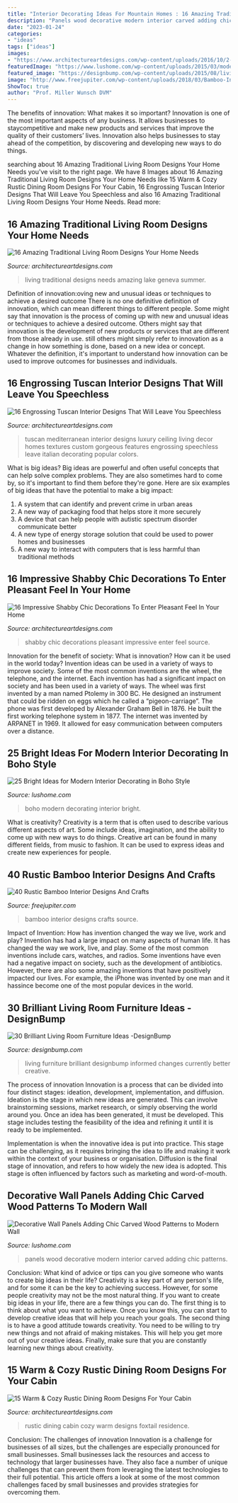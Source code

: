 ```yaml
---
title: "Interior Decorating Ideas For Mountain Homes : 16 Amazing Traditional Living Room Designs Your Home Needs"
description: "Panels wood decorative modern interior carved adding chic patterns"
date: "2023-01-24"
categories:
- "ideas"
tags: ["ideas"]
images:
- "https://www.architectureartdesigns.com/wp-content/uploads/2016/10/2-630x419.jpg"
featuredImage: "https://www.lushome.com/wp-content/uploads/2015/03/modern-interiors-boho-style-24.jpg"
featured_image: "https://designbump.com/wp-content/uploads/2015/08/living-room-furniture-ideas-001.jpg"
image: "http://www.freejupiter.com/wp-content/uploads/2018/03/Bamboo-Interior-Designs-And-Crafts2.jpg"
ShowToc: true
author: "Prof. Miller Wunsch DVM"
---
```



The benefits of innovation: What makes it so important?
Innovation is one of the most important aspects of any business. It allows businesses to staycompetitive and make new products and services that improve the quality of their customers’ lives. Innovation also helps businesses to stay ahead of the competition, by discovering and developing new ways to do things.

	

		
searching about 16 Amazing Traditional Living Room Designs Your Home Needs you've visit to the right page. We have 8 Images about 16 Amazing Traditional Living Room Designs Your Home Needs like 15 Warm &amp; Cozy Rustic Dining Room Designs For Your Cabin, 16 Engrossing Tuscan Interior Designs That Will Leave You Speechless and also 16 Amazing Traditional Living Room Designs Your Home Needs. Read more:
		
    
## 16 Amazing Traditional Living Room Designs Your Home Needs

<img loading=lazy src="https://www.architectureartdesigns.com/wp-content/uploads/2015/07/16-Amazing-Traditional-Living-Room-Designs-Your-Home-Needs-8.jpg" onerror="this.onerror=null;this.src='https://tse2.mm.bing.net/th?id=OIP.FnhNd4S2W9KzHkV_VnAFPAHaJ4&amp;pid=15.1';" alt="16 Amazing Traditional Living Room Designs Your Home Needs">

_Source: architectureartdesigns.com_

>living traditional designs needs amazing lake geneva summer. 

	

Definition of innovation:oving new and unusual ideas or techniques to achieve a desired outcome
There is no one definitive definition of innovation, which can mean different things to different people. Some might say that innovation is the process of coming up with new and unusual ideas or techniques to achieve a desired outcome. Others might say that innovation is the development of new products or services that are different from those already in use. still others might simply refer to innovation as a change in how something is done, based on a new idea or concept. Whatever the definition, it's important to understand how innovation can be used to improve outcomes for businesses and individuals.

    
## 16 Engrossing Tuscan Interior Designs That Will Leave You Speechless

<img loading=lazy src="https://www.architectureartdesigns.com/wp-content/uploads/2016/10/2-630x419.jpg" onerror="this.onerror=null;this.src='https://tse1.mm.bing.net/th?id=OIP.y3iBThfoHeXGTcME9SFBhQHaE7&amp;pid=15.1';" alt="16 Engrossing Tuscan Interior Designs That Will Leave You Speechless">

_Source: architectureartdesigns.com_

>tuscan mediterranean interior designs luxury ceiling living decor homes textures custom gorgeous features engrossing speechless leave italian decorating popular colors. 

	

What is big ideas?
Big ideas are powerful and often useful concepts that can help solve complex problems. They are also sometimes hard to come by, so it's important to find them before they're gone. Here are six examples of big ideas that have the potential to make a big impact:
1. A system that can identify and prevent crime in urban areas 
2. A new way of packaging food that helps store it more securely 
3. A device that can help people with autistic spectrum disorder communicate better 
4. A new type of energy storage solution that could be used to power homes and businesses 
5. A new way to interact with computers that is less harmful than traditional methods 

    
## 16 Impressive Shabby Chic Decorations To Enter Pleasant Feel In Your Home

<img loading=lazy src="https://www.architectureartdesigns.com/wp-content/uploads/2016/04/13-21-630x900.jpg" onerror="this.onerror=null;this.src='https://tse3.mm.bing.net/th?id=OIP.ofaZlDf09ljlUUAO8g8-MQHaKl&amp;pid=15.1';" alt="16 Impressive Shabby Chic Decorations To Enter Pleasant Feel In Your Home">

_Source: architectureartdesigns.com_

>shabby chic decorations pleasant impressive enter feel source. 

	

Innovation for the benefit of society: What is innovation? How can it be used in the world today?
Invention ideas can be used in a variety of ways to improve society. Some of the most common inventions are the wheel, the telephone, and the internet. Each invention has had a significant impact on society and has been used in a variety of ways. The wheel was first invented by a man named Ptolemy in 300 BC. He designed an instrument that could be ridden on eggs which he called a “pigeon-carriage”. The phone was first developed by Alexander Graham Bell in 1876. He built the first working telephone system in 1877. The internet was invented by ARPANET in 1969. It allowed for easy communication between computers over a distance.

    
## 25 Bright Ideas For Modern Interior Decorating In Boho Style

<img loading=lazy src="https://www.lushome.com/wp-content/uploads/2015/03/modern-interiors-boho-style-24.jpg" onerror="this.onerror=null;this.src='https://tse4.mm.bing.net/th?id=OIP.h96fwjURUUJv_eDmn3HAIAAAAA&amp;pid=15.1';" alt="25 Bright Ideas for Modern Interior Decorating in Boho Style">

_Source: lushome.com_

>boho modern decorating interior bright. 

	

What is creativity?
Creativity is a term that is often used to describe various different aspects of art. Some include ideas, imagination, and the ability to come up with new ways to do things. Creative art can be found in many different fields, from music to fashion. It can be used to express ideas and create new experiences for people.

    
## 40 Rustic Bamboo Interior Designs And Crafts

<img loading=lazy src="http://www.freejupiter.com/wp-content/uploads/2018/03/Bamboo-Interior-Designs-And-Crafts2.jpg" onerror="this.onerror=null;this.src='https://tse1.mm.bing.net/th?id=OIP.fJwz_uEalQ4sSB66Z1tLmQHaLE&amp;pid=15.1';" alt="40 Rustic Bamboo Interior Designs And Crafts">

_Source: freejupiter.com_

>bamboo interior designs crafts source. 

	

Impact of Invention: How has invention changed the way we live, work and play?
Invention has had a large impact on many aspects of human life. It has changed the way we work, live, and play. Some of the most common inventions include cars, watches, and radios. Some inventions have even had a negative impact on society, such as the development of antibiotics. However, there are also some amazing inventions that have positively impacted our lives. For example, the iPhone was invented by one man and it hassince become one of the most popular devices in the world.

    
## 30 Brilliant Living Room Furniture Ideas -DesignBump

<img loading=lazy src="https://designbump.com/wp-content/uploads/2015/08/living-room-furniture-ideas-001.jpg" onerror="this.onerror=null;this.src='https://tse4.mm.bing.net/th?id=OIP.j2qO-xRo6c0smI2Ua49UTAHaLH&amp;pid=15.1';" alt="30 Brilliant Living Room Furniture Ideas -DesignBump">

_Source: designbump.com_

>living furniture brilliant designbump informed changes currently better creative. 

	

The process of innovation
Innovation is a process that can be divided into four distinct stages: ideation, development, implementation, and diffusion.
Ideation is the stage in which new ideas are generated. This can involve brainstorming sessions, market research, or simply observing the world around you. Once an idea has been generated, it must be developed. This stage includes testing the feasibility of the idea and refining it until it is ready to be implemented.

Implementation is when the innovative idea is put into practice. This stage can be challenging, as it requires bringing the idea to life and making it work within the context of your business or organisation. Diffusion is the final stage of innovation, and refers to how widely the new idea is adopted. This stage is often influenced by factors such as marketing and word-of-mouth.

    
## Decorative Wall Panels Adding Chic Carved Wood Patterns To Modern Wall

<img loading=lazy src="https://www.lushome.com/wp-content/uploads/2013/08/wood-wall-panels-interior-design-trends-11.jpg" onerror="this.onerror=null;this.src='https://tse4.mm.bing.net/th?id=OIP.i4Ramo9s7aTgCDGx84xSAAHaFN&amp;pid=15.1';" alt="Decorative Wall Panels Adding Chic Carved Wood Patterns to Modern Wall">

_Source: lushome.com_

>panels wood decorative modern interior carved adding chic patterns. 

	

Conclusion: What kind of advice or tips can you give someone who wants to create big ideas in their life?
Creativity is a key part of any person's life, and for some it can be the key to achieving success. However, for some people creativity may not be the most natural thing. If you want to create big ideas in your life, there are a few things you can do. The first thing is to think about what you want to achieve. Once you know this, you can start to develop creative ideas that will help you reach your goals. The second thing is to have a good attitude towards creativity. You need to be willing to try new things and not afraid of making mistakes. This will help you get more out of your creative ideas. Finally, make sure that you are constantly learning new things about creativity.

    
## 15 Warm &amp; Cozy Rustic Dining Room Designs For Your Cabin

<img loading=lazy src="https://www.architectureartdesigns.com/wp-content/uploads/2014/10/15-Warm-Cozy-Rustic-Dining-Room-Designs-For-Your-Cabin-6-630x945.jpg" onerror="this.onerror=null;this.src='https://tse3.mm.bing.net/th?id=OIP.ivhpYcWDWTOvLLe6xG1IzgHaLH&amp;pid=15.1';" alt="15 Warm &amp; Cozy Rustic Dining Room Designs For Your Cabin">

_Source: architectureartdesigns.com_

>rustic dining cabin cozy warm designs foxtail residence. 

	

Conclusion: The challenges of innovation
Innovation is a challenge for businesses of all sizes, but the challenges are especially pronounced for small businesses. Small businesses lack the resources and access to technology that larger businesses have. They also face a number of unique challenges that can prevent them from leveraging the latest technologies to their full potential. This article offers a look at some of the most common challenges faced by small businesses and provides strategies for overcoming them.

